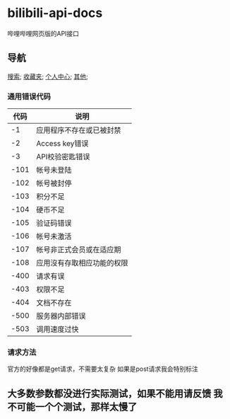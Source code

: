 # bilibili-api-docs
哔哩哔哩网页版的API接口

## 导航

[搜索](./api.search.md);
[收藏夹](./api.folder.md);
[个人中心](./api.acount.md);
[其他](./api.other.md);

### 通用错误代码

|代码|说明|
|----|----|
|-1|应用程序不存在或已被封禁|
|-2|Access key错误|
|-3|API校验密匙错误|
|-101|帐号未登陆|
|-102|帐号被封停|
|-103|积分不足|
|-104|硬币不足|
|-105|验证码错误|
|-106|帐号未激活|
|-107|帐号非正式会员或在适应期|
|-108|应用沒有存取相应功能的权限|
|-400|请求有误|
|-403|权限不足|
|-404|文档不存在|
|-500|服务器内部错误|
|-503|调用速度过快|

### 请求方法

官方的好像都是get请求，不需要太复杂 如果是post请求我会特别标注

## 大多数参数都没进行实际测试，如果不能用请反馈 我不可能一个个测试，那样太慢了